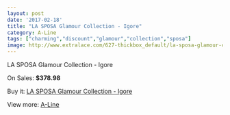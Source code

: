 ```yaml
---
layout: post
date: '2017-02-18'
title: "LA SPOSA Glamour Collection - Igore"
category: A-Line
tags: ["charming","discount","glamour","collection","sposa"]
image: http://www.extralace.com/627-thickbox_default/la-sposa-glamour-collection-igore.jpg
---
```

LA SPOSA Glamour Collection - Igore

On Sales: **$378.98**
<a href="https://www.extralace.com/a-line/297-la-sposa-glamour-collection-igore.html"><amp-img layout="responsive" width="600" height="600" src="//www.extralace.com/627-thickbox_default/la-sposa-glamour-collection-igore.jpg" alt="LA SPOSA Glamour Collection - Igore 0" /></a>

Buy it: [LA SPOSA Glamour Collection - Igore](https://www.extralace.com/a-line/297-la-sposa-glamour-collection-igore.html "LA SPOSA Glamour Collection - Igore")

View more: [A-Line](https://www.extralace.com/2-a-line "A-Line")